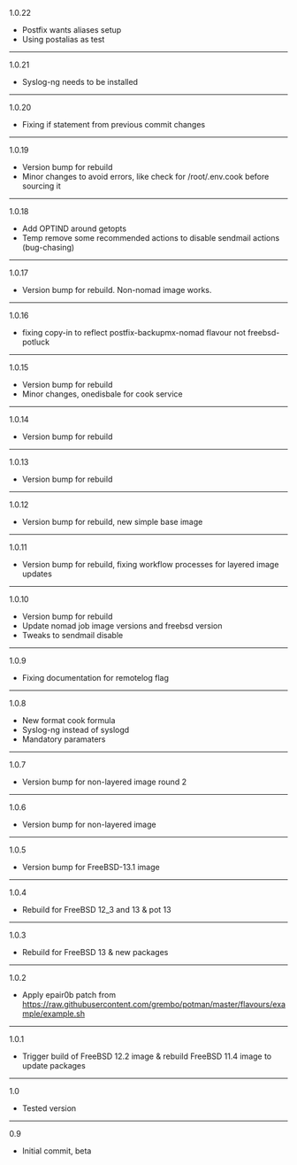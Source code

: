 1.0.22

* Postfix wants aliases setup
* Using postalias as test

---

1.0.21

* Syslog-ng needs to be installed

---

1.0.20

* Fixing if statement from previous commit changes

---

1.0.19

* Version bump for rebuild
* Minor changes to avoid errors, like check for /root/.env.cook before sourcing it

---

1.0.18

* Add OPTIND around getopts
* Temp remove some recommended actions to disable sendmail actions (bug-chasing)

---

1.0.17

* Version bump for rebuild. Non-nomad image works.

---

1.0.16

* fixing copy-in to reflect postfix-backupmx-nomad flavour not freebsd-potluck

---

1.0.15

* Version bump for rebuild
* Minor changes, onedisbale for cook service

---

1.0.14

* Version bump for rebuild

---

1.0.13

* Version bump for rebuild

---

1.0.12

* Version bump for rebuild, new simple base image

---

1.0.11

* Version bump for rebuild, fixing workflow processes for layered image updates

---

1.0.10

* Version bump for rebuild
* Update nomad job image versions and freebsd version
* Tweaks to sendmail disable

---

1.0.9

* Fixing documentation for remotelog flag

---

1.0.8

* New format cook formula
* Syslog-ng instead of syslogd
* Mandatory paramaters

---

1.0.7

* Version bump for non-layered image round 2

---

1.0.6

* Version bump for non-layered image

---

1.0.5

* Version bump for FreeBSD-13.1 image

---

1.0.4

* Rebuild for FreeBSD 12_3 and 13 & pot 13

---

1.0.3

* Rebuild for FreeBSD 13 & new packages

---

1.0.2

* Apply epair0b patch from https://raw.githubusercontent.com/grembo/potman/master/flavours/example/example.sh

---

1.0.1

* Trigger build of FreeBSD 12.2 image & rebuild FreeBSD 11.4 image to update packages

---

1.0

* Tested version

---
0.9

* Initial commit, beta
